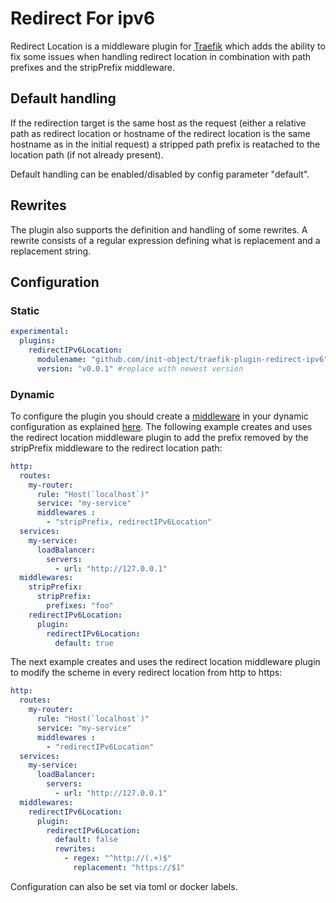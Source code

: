# Redirect For ipv6

Redirect Location is a middleware plugin for [Traefik](https://traefik.io) which adds the ability to fix some issues when handling redirect location in combination with path prefixes and the stripPrefix middleware.

## Default handling

If the redirection target is the same host as the request (either a relative path as redirect location or hostname of the redirect location is the same hostname as in the initial request) a stripped path prefix is reatached to the location path (if not already present).

Default handling can be enabled/disabled by config parameter "default".

## Rewrites

The plugin also supports the definition and handling of some rewrites. A rewrite consists of a regular expression defining what is replacement and a replacement string.

## Configuration

### Static

```yaml
experimental:
  plugins:
    redirectIPv6Location:
      modulename: "github.com/init-object/traefik-plugin-redirect-ipv6"
      version: "v0.0.1" #replace with newest version
```

### Dynamic

To configure the  plugin you should create a [middleware](https://docs.traefik.io/middlewares/overview/) in your dynamic configuration as explained [here](https://docs.traefik.io/middlewares/overview/).
The following example creates and uses the redirect location middleware plugin to add the prefix removed by the stripPrefix middleware to the redirect location path:

```yaml
http:
  routes:
    my-router:
      rule: "Host(`localhost`)"
      service: "my-service"
      middlewares : 
        - "stripPrefix, redirectIPv6Location"
  services:
    my-service:
      loadBalancer:
        servers:
          - url: "http://127.0.0.1"
  middlewares:
    stripPrefix:
      stripPrefix:
        prefixes: "foo"
    redirectIPv6Location:
      plugin:
        redirectIPv6Location:
          default: true
```

The next example creates and uses the redirect location middleware plugin to modify the scheme in every redirect location from http to https:

```yaml
http:
  routes:
    my-router:
      rule: "Host(`localhost`)"
      service: "my-service"
      middlewares : 
        - "redirectIPv6Location"
  services:
    my-service:
      loadBalancer:
        servers:
          - url: "http://127.0.0.1"
  middlewares:
    redirectIPv6Location:
      plugin:
        redirectIPv6Location:
          default: false
          rewrites:
            - regex: "^http://(.+)$"
              replacement: "https://$1"
```

Configuration can also be set via toml or docker labels.
